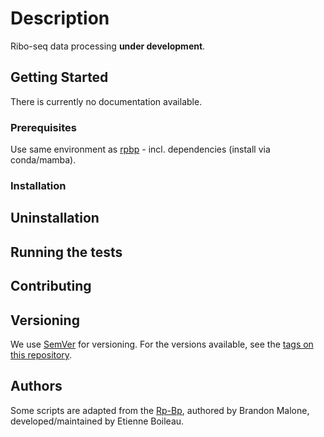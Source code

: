 # Description

Ribo-seq data processing **under development**.

## Getting Started

There is currently no documentation available.

### Prerequisites

Use same environment as [rpbp](https://github.com/dieterich-lab/rp-bp/) - incl. dependencies (install via conda/mamba).

### Installation

## Uninstallation

## Running the tests

## Contributing

## Versioning

We use [SemVer](http://semver.org/) for versioning. For the versions available, see the [tags on this repository](https://github.com/your/project/tags).

## Authors

Some scripts are adapted from the [Rp-Bp](https://github.com/dieterich-lab/rp-bp), authored by Brandon Malone, developed/maintained by Etienne Boileau.
